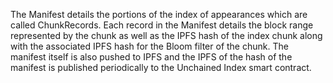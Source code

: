 The Manifest details the portions of the index of appearances which are called ChunkRecords. Each record in the
Manifest details the block range represented by the chunk as well as the IPFS hash of the index chunk along with
the associated IPFS hash for the Bloom filter of the chunk. The manifest itself is also pushed to IPFS and the
IPFS of the hash of the manifest is published periodically to the Unchained Index smart contract.
